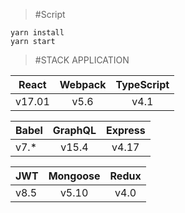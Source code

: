 >#Script
```
yarn install 
yarn start
```

>#STACK APPLICATION

| React  | Webpack  | TypeScript  | 
| -------|:--------:|:-----------:|
| v17.01 |   v5.6   | v4.1        | 

| Babel  | GraphQL  | Express |
| -------|:--------:|:-------:|
| v7.*   |   v15.4  | v4.17   | 

| JWT    | Mongoose  | Redux  |
| -------|:---------:|:------:|
| v8.5   |   v5.10   | v4.0   | 